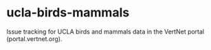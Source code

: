 ucla-birds-mammals
==================

Issue tracking for UCLA birds and mammals data in the VertNet portal (portal.vertnet.org). 
